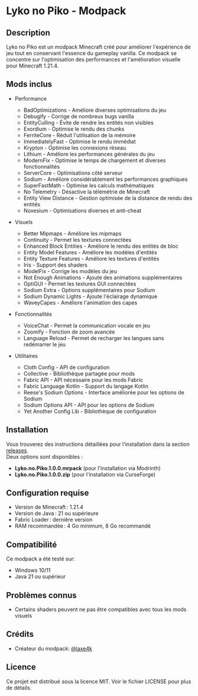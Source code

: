 # Lyko no Piko - Modpack

## Description
Lyko no Piko est un modpack Minecraft créé pour améliorer l'expérience de jeu tout en conservant l'essence du gameplay vanilla. Ce modpack se concentre sur l'optimisation des performances et l'amélioration visuelle pour Minecraft 1.21.4.

## Mods inclus
- Performance
  - BadOptimizations - Améliore diverses optimisations du jeu
  - Debugify - Corrige de nombreux bugs vanilla
  - EntityCulling - Évite de rendre les entités non visibles
  - Exordium - Optimise le rendu des chunks
  - FerriteCore - Réduit l'utilisation de la mémoire
  - ImmediatelyFast - Optimise le rendu immédiat
  - Krypton - Optimise les connexions réseau
  - Lithium - Améliore les performances générales du jeu
  - ModernFix - Optimise le temps de chargement et diverses fonctionnalités
  - ServerCore - Optimisations côté serveur
  - Sodium - Améliore considérablement les performances graphiques
  - SuperFastMath - Optimise les calculs mathématiques
  - No Telemetry - Désactive la télémétrie de Minecraft
  - Entity View Distance - Gestion optimisée de la distance de rendu des entités
  - Noxesium - Optimisations diverses et anti-cheat
  
- Visuels
  - Better Mipmaps - Améliore les mipmaps
  - Continuity - Permet les textures connectées
  - Enhanced Block Entities - Améliore le rendu des entités de bloc
  - Entity Model Features - Améliore les modèles d'entités
  - Entity Texture Features - Améliore les textures d'entités
  - Iris - Support des shaders
  - ModelFix - Corrige les modèles du jeu
  - Not Enough Animations - Ajoute des animations supplémentaires
  - OptiGUI - Permet les textures GUI connectées
  - Sodium Extra - Options supplémentaires pour Sodium
  - Sodium Dynamic Lights - Ajoute l'éclairage dynamique
  - WaveyCapes - Améliore l'animation des capes
  
- Fonctionnalités
  - VoiceChat - Permet la communication vocale en jeu
  - Zoomify - Fonction de zoom avancée
  - Language Reload - Permet de recharger les langues sans redémarrer le jeu
  
- Utilitaires
  - Cloth Config - API de configuration
  - Collective - Bibliothèque partagée pour mods
  - Fabric API - API nécessaire pour les mods Fabric
  - Fabric Language Kotlin - Support du langage Kotlin
  - Reese's Sodium Options - Interface améliorée pour les options de Sodium
  - Sodium Options API - API pour les options de Sodium
  - Yet Another Config Lib - Bibliothèque de configuration

## Installation
Vous trouverez des instructions détaillées pour l'installation dans la section [releases](https://github.com/lykoden/lyko-no-piko-modpack/releases).  
Deux options sont disponibles :
- **Lyko.no.Piko.1.0.0.mrpack** (pour l'installation via Modrinth)
- **Lyko.no.Piko.1.0.0.zip** (pour l'installation via CurseForge)

## Configuration requise
- Version de Minecraft : 1.21.4​
- Version de Java : 21 ou supérieure​
- Fabric Loader : dernière version​
- RAM recommandée : 4 Go minimum, 8 Go recommandé

## Compatibilité
Ce modpack a été testé sur:
- Windows 10/11
- Java 21 ou supérieur

## Problèmes connus
- Certains shaders peuvent ne pas être compatibles avec tous les mods visuels

## Crédits
- Créateur du modpack: [@laxe4k](https://github.com/laxe4k)

## Licence
Ce projet est distribué sous la licence MIT. Voir le fichier LICENSE pour plus de détails.
